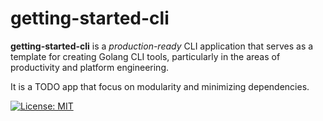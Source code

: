 # getting-started-cli

**getting-started-cli** is a _production-ready_ CLI application that serves as a template for creating Golang CLI tools, particularly in the areas of productivity and platform engineering.

It is a TODO app that focus on modularity and minimizing dependencies.

[![License: MIT](https://img.shields.io/badge/License-MIT-yellow.svg)](https://github.com/allaboutapps/go-starter/blob/master/LICENSE)
